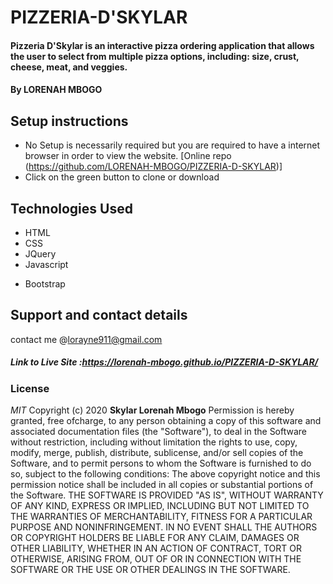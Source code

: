 # PIZZERIA-D'SKYLAR
#### Pizzeria D'Skylar is an interactive pizza ordering application that allows the user to select from multiple pizza options, including: size, crust, cheese, meat, and veggies.
#### By **LORENAH MBOGO**





## Setup instructions
*  No Setup is necessarily required but you are required to have a internet browser in order to view the website.  [Online repo (https://github.com/LORENAH-MBOGO/PIZZERIA-D-SKYLAR)]
* Click on the green button to clone or download


## Technologies Used
* HTML
* CSS
* JQuery
* Javascript
+ Bootstrap

## Support and contact details
contact me @lorayne911@gmail.com

##### Link to Live Site :https://lorenah-mbogo.github.io/PIZZERIA-D-SKYLAR/
 

### License
*MIT*
Copyright (c) 2020 **Skylar Lorenah Mbogo**
Permission is hereby granted, free ofcharge, to any person obtaining a copy of this software and associated documentation files (the "Software"), to deal in the Software without restriction, including without limitation the rights to use, copy, modify, merge, publish, distribute, sublicense, and/or sell copies of the Software, and to permit persons to whom the Software is furnished to do so, subject to the following conditions:
The above copyright notice and this permission notice shall be included in all copies or substantial portions of the Software.
THE SOFTWARE IS PROVIDED "AS IS", WITHOUT WARRANTY OF ANY KIND, EXPRESS OR IMPLIED, INCLUDING BUT NOT LIMITED TO THE WARRANTIES OF MERCHANTABILITY, FITNESS FOR A PARTICULAR PURPOSE AND NONINFRINGEMENT. IN NO EVENT SHALL THE AUTHORS OR COPYRIGHT HOLDERS BE LIABLE FOR ANY CLAIM, DAMAGES OR OTHER LIABILITY, WHETHER IN AN ACTION OF CONTRACT, TORT OR OTHERWISE, ARISING FROM, OUT OF OR IN CONNECTION WITH THE SOFTWARE OR THE USE OR OTHER DEALINGS IN THE SOFTWARE.


